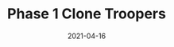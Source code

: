 ---
title: "Phase 1 Clone Troopers"
date: "2021-04-16"
cover_img: "https://lh3.googleusercontent.com/WZa5ZYoidZ63NqTIz3v1Z9wGwRZz862DwibynqMtyh57R3EGbmZkxACh8Qi6vacFEIQnuNCWXup93xQO7Lx8i5jmZhgffyr2qbaztAdHaUpbuRI1R_ik_uMe6wWThcARL_rdgk9Okw=w2400"
img1: "https://lh3.googleusercontent.com/wD7Dx3w_ufLAPf-EnuA3BlFtwcFhk8urRX8_Ql25q2jedB7wkolsCAiTZbUNNQX85JNUA6JvvS1FjhT_9UoFRJARVHZi5kfZLUkIOmLOFo3A9d-jftSB_tBIqu7PqPis1q6vEp2aSg=w2400"
img2: "https://lh3.googleusercontent.com/qMCwcoMa_lISnEHLXHVy_bjDlzksYxm6vT0_88KfK6kMYaMQrmToAfcTbtdHvZwWiX-6KVsDq0B9H6IgYNIlzcfrPC43EOhXI4WXjLVBib7qKeXRfFGveMv7cATxcCUZo1ZpwML3qg=w2400"
img3: "https://lh3.googleusercontent.com/ZQxAwP2BohtOSJqF8AJlToB7T1XU1qAmFj1czQWku6EJfDZAf7Lx-Q9IO5gSCYNjTdlpkF1cnJvtPWDUbV_pb8Evh-c7Gxmwa2I01Hwp4DEPtnpJ9uJi927DNXfEbVASLbgKchd0Pg=w2400"
img4: "https://lh3.googleusercontent.com/m06qSujdBiloENBDAKQzZNm2ZOl3w7soxhJKXByWQsy2rocr7iqziRjhjxoOIlcuNolTse9rwPifYKMhCeeeXwckNdsCCOh3AtP_ksWzW0c3le7NVbQ7BL3YEw6rqK9a3656Dy00_w=w2400"
img5: "https://lh3.googleusercontent.com/LuJB_CPeT_QCMkCxHtUh5yfjxUquGlSc-Xkwr9Gw8NPrQZloO4p40iiPNBtbx_wXRjszoQrfPOYY53xUV8Hi3Nq_K7N2bcPxLTeIjIUGVD6qXcDTEcfSB56mHkNi_nLZVRpwaduMRg=w2400"
---